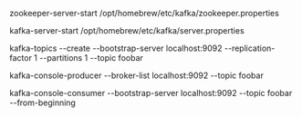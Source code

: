 zookeeper-server-start /opt/homebrew/etc/kafka/zookeeper.properties

kafka-server-start /opt/homebrew/etc/kafka/server.properties

kafka-topics --create --bootstrap-server localhost:9092 --replication-factor 1 --partitions 1 --topic foobar

kafka-console-producer --broker-list localhost:9092 --topic foobar

kafka-console-consumer --bootstrap-server localhost:9092 --topic foobar --from-beginning